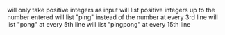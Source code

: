 will only take positive integers as input
will list positive integers up to the number entered
will list "ping" instead of the number at every 3rd line
will list "pong" at every 5th line
will list "pingpong" at every 15th line
